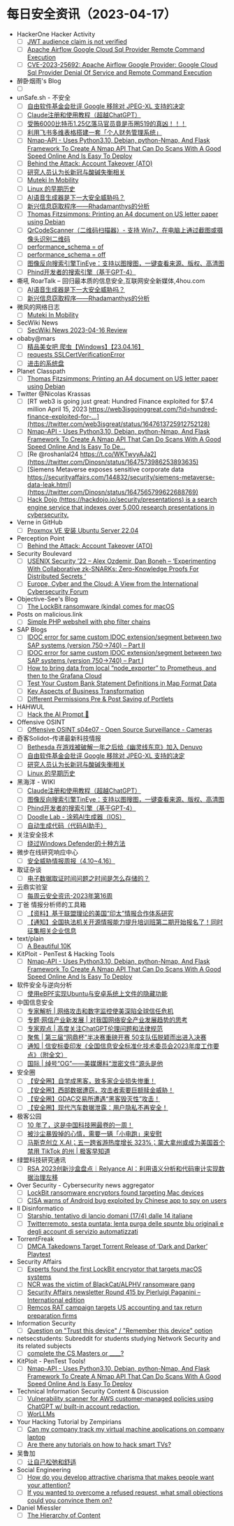# 每日安全资讯（2023-04-17）

- HackerOne Hacker Activity
  - [ ] [JWT audience claim is not verified](https://hackerone.com/reports/1889161)
  - [ ] [Apache Airflow Google Cloud Sql Provider Remote Command Execution](https://hackerone.com/reports/1895277)
  - [ ] [CVE-2023-25692: Apache Airflow Google Provider: Google Cloud Sql Provider Denial Of Service and Remote Command Execution](https://hackerone.com/reports/1895316)
- 醉卧烟雨's Blog
  - [ ] [](https://blog.cctv.com.im/4223)
- unSafe.sh - 不安全
  - [ ] [自由软件基金会批评 Google 移除对 JPEG-XL 支持的决定](https://buaq.net/go-158922.html)
  - [ ] [Claude注册和使用教程（超越ChatGPT）](https://buaq.net/go-158921.html)
  - [ ] [受贿6000比特币1.25亿落马官员竟是币圈519的真凶！！！](https://buaq.net/go-158911.html)
  - [ ] [利用飞书多维表格搭建一套「个人财务管理系统」](https://buaq.net/go-158920.html)
  - [ ] [Nmap-API - Uses Python3.10, Debian, python-Nmap, And Flask Framework To Create A Nmap API That Can Do Scans With A Good Speed Online And Is Easy To Deploy](https://buaq.net/go-158890.html)
  - [ ] [Behind the Attack: Account Takeover (ATO)](https://buaq.net/go-158901.html)
  - [ ] [研究人员认为长新冠与酸碱失衡相关](https://buaq.net/go-158891.html)
  - [ ] [Muteki In Mobility](https://buaq.net/go-158876.html)
  - [ ] [Linux 的早期历史](https://buaq.net/go-158892.html)
  - [ ] [AI语音生成器是下一大安全威胁吗？](https://buaq.net/go-158864.html)
  - [ ] [新兴信息窃取程序——Rhadamanthys的分析](https://buaq.net/go-158865.html)
  - [ ] [Thomas Fitzsimmons: Printing an A4 document on US letter paper using Debian](https://buaq.net/go-158867.html)
  - [ ] [QrCodeScanner（二维码扫描器）- 支持 Win7，在电脑上通过截图或摄像头识别二维码](https://buaq.net/go-158860.html)
  - [ ] [performance_schema = of](https://buaq.net/go-158866.html)
  - [ ] [performance_schema = off](https://buaq.net/go-158872.html)
  - [ ] [图像反向搜索引擎TinEye：支持以图搜图，一键查看来源、版权、高清图](https://buaq.net/go-158861.html)
  - [ ] [Phind开发者的搜索引擎（基于GPT-4）](https://buaq.net/go-158862.html)
- 嘶吼 RoarTalk – 回归最本质的信息安全,互联网安全新媒体,4hou.com
  - [ ] [AI语音生成器是下一大安全威胁吗？](https://www.4hou.com/posts/JKZD)
  - [ ] [新兴信息窃取程序——Rhadamanthys的分析](https://www.4hou.com/posts/3r1r)
- 微风的网络日志
  - [ ] [Muteki In Mobility](http://leybreeze.com/blog/?p=220079)
- SecWiki News
  - [ ] [SecWiki News 2023-04-16 Review](http://www.sec-wiki.com/?2023-04-16)
- obaby@mars
  - [ ] [精品美女吧 爬虫【Windows】【23.04.16】](https://h4ck.org.cn/2023/04/%e7%b2%be%e5%93%81%e7%be%8e%e5%a5%b3%e5%90%a7-%e7%88%ac%e8%99%ab%e3%80%90windows%e3%80%91%e3%80%9023-04-16%e3%80%91/)
  - [ ] [requests SSLCertVerificationError](https://h4ck.org.cn/2023/04/requests-sslcertverificationerror/)
  - [ ] [进击的系统盘](https://h4ck.org.cn/2023/04/%e8%bf%9b%e5%87%bb%e7%9a%84%e7%b3%bb%e7%bb%9f%e7%9b%98/)
- Planet Classpath
  - [ ] [Thomas Fitzsimmons: Printing an A4 document on US letter paper using Debian](https://www.fitzsim.org/blog/?p=518)
- Twitter @Nicolas Krassas
  - [ ] [RT web3 is going just great: Hundred Finance exploited for $7.4 million April 15, 2023 https://web3isgoinggreat.com/?id=hundred-finance-exploited-for-...](https://twitter.com/web3isgreat/status/1647613725912752128)
  - [ ] [Nmap-API - Uses Python3.10, Debian, python-Nmap, And Flask Framework To Create A Nmap API That Can Do Scans With A Good Speed Online And Is Easy To De...](https://twitter.com/Dinosn/status/1647597610033721346)
  - [ ] [Re @roshanlal24 https://t.co/WKTwyyAJa2](https://twitter.com/Dinosn/status/1647573986253893635)
  - [ ] [Siemens Metaverse exposes sensitive corporate data https://securityaffairs.com/144832/security/siemens-metaverse-data-leak.html](https://twitter.com/Dinosn/status/1647565799622688769)
  - [ ] [Hack Dojo (https://hackdojo.io/security/presentations) is a search engine service that indexes over 5,000 research presentations in cybersecurity.](https://twitter.com/Dinosn/status/1647545786350092289)
- Verne in GitHub
  - [ ] [Proxmox VE 安装 Ubuntu Server 22.04](https://einverne.github.io/post/2023/04/proxmox-install-ubuntu-server-22-04.html)
- Perception Point
  - [ ] [Behind the Attack: Account Takeover (ATO)](https://perception-point.io/blog/behind-the-attack-account-takeover-ato/)
- Security Boulevard
  - [ ] [USENIX Security ’22 – Alex Ozdemir, Dan Boneh – ‘Experimenting With Collaborative zk-SNARKs: Zero-Knowledge Proofs For Distributed Secrets ‘](https://securityboulevard.com/2023/04/usenix-security-22-alex-ozdemir-dan-boneh-experimenting-with-collaborative-zk-snarks-zero-knowledge-proofs-for-distributed-secrets/)
  - [ ] [Europe, Cyber and the Cloud: A View from the International Cybersecurity Forum](https://securityboulevard.com/2023/04/europe-cyber-and-the-cloud-a-view-from-the-international-cybersecurity-forum/)
- Objective-See's Blog
  - [ ] [The LockBit ransomware (kinda) comes for macOS](https://objective-see.org/blog/blog_0x75.html)
- Posts on malicious.link
  - [ ] [Simple PHP webshell with php filter chains](https://malicious.link/post/2023/simple-php-webshell-with-php-filter-chains/)
- SAP Blogs
  - [ ] [IDOC error for same custom IDOC extension/segment between two SAP systems (version 750->740) – Part II](https://blogs.sap.com/2023/04/16/idoc-error-for-same-custom-idoc-extension-segment-between-two-sap-systems-version-750-740-part-ii/)
  - [ ] [IDOC error for same custom IDOC extension/segment between two SAP systems (version 750->740) – Part I](https://blogs.sap.com/2023/04/16/idoc-error-for-same-custom-idoc-extension-segment-between-two-sap-systems-version-750-740-part-i/)
  - [ ] [How to bring data from local “node_exporter” to Prometheus, and then to the Grafana Cloud](https://blogs.sap.com/2023/04/16/how-to-bring-data-from-local-node_exporter-to-prometheus-and-then-to-the-grafana-cloud/)
  - [ ] [Test Your Custom Bank Statement Definitions in Map Format Data](https://blogs.sap.com/2023/04/16/test-your-custom-bank-statement-definitions-in-map-format-data/)
  - [ ] [Key Aspects of Business Transformation](https://blogs.sap.com/2023/04/16/key-aspects-of-business-transformation/)
  - [ ] [Different Permissions Pre & Post Saving of Portlets](https://blogs.sap.com/2023/04/16/different-permissions-pre-post-saving-of-portlets/)
- HAHWUL
  - [ ] [Hack the AI Prompt 🤖](https://www.hahwul.com/2023/04/16/hack-the-prompt/)
- Offensive OSINT
  - [ ] [Offensive OSINT s04e07 - Open Source Surveillance - Cameras](https://www.offensiveosint.io/offensive-osint-s04e07-open-source-surveillance-cameras/)
- 奇客Solidot–传递最新科技情报
  - [ ] [Bethesda 在游戏被破解一年之后给《幽灵线东京》加入 Denuvo](https://www.solidot.org/story?sid=74681)
  - [ ] [自由软件基金会批评 Google 移除对 JPEG-XL 支持的决定](https://www.solidot.org/story?sid=74680)
  - [ ] [研究人员认为长新冠与酸碱失衡相关](https://www.solidot.org/story?sid=74679)
  - [ ] [Linux 的早期历史](https://www.solidot.org/story?sid=74678)
- 黑海洋 - WIKI
  - [ ] [Claude注册和使用教程（超越ChatGPT）](https://blog.upx8.com/3410)
  - [ ] [图像反向搜索引擎TinEye：支持以图搜图，一键查看来源、版权、高清图](https://blog.upx8.com/3409)
  - [ ] [Phind开发者的搜索引擎（基于GPT-4）](https://blog.upx8.com/3408)
  - [ ] [Doodle Lab - 涂鸦AI生成器（IOS）](https://blog.upx8.com/3407)
  - [ ] [自动生成代码（代码AI助手）](https://blog.upx8.com/3406)
- 关注安全技术
  - [ ] [绕过Windows Defender的十种方法](https://mp.weixin.qq.com/s?__biz=MzA4MDMwMjQ3Mg==&mid=2651868509&idx=1&sn=1d3bce173713dfe99344f75ba619ef5c&chksm=8442b5bab3353cacf7d64bb87a84fdc9dbccadb649ab0551ac70537a5403203cd480c238cf81&scene=58&subscene=0#rd)
- 微步在线研究响应中心
  - [ ] [安全威胁情报周报（4.10~4.16）](https://mp.weixin.qq.com/s?__biz=Mzg5MTc3ODY4Mw==&mid=2247501088&idx=1&sn=ef48f2811f944a79c9049eb54a770ff7&chksm=cfcaa634f8bd2f22261776b4083fd56762b09bff2a2cadd4671a1ba6a16614ae09bb6d55fb11&scene=58&subscene=0#rd)
- 取证杂谈
  - [ ] [电子数据取证时间问题之时间是怎么存储的？](https://mp.weixin.qq.com/s?__biz=MzI3Mjc0MjkwMQ==&mid=2247484114&idx=1&sn=5bd1a67159344b8a04d2cb7c82233288&chksm=eb2ca248dc5b2b5eaf83629a9a2432189bb287bf4ef275f00082f530adb9186e762f54a20413&scene=58&subscene=0#rd)
- 云鼎实验室
  - [ ] [每周云安全资讯-2023年第16周](https://mp.weixin.qq.com/s?__biz=MzU3ODAyMjg4OQ==&mid=2247494953&idx=1&sn=e319a922856384102f172f819e5a1fe9&chksm=fd7911afca0e98b9926f2997189b2d4b095bcf5e6b29e7f5ad2b80543e338d8bca1702a0cd96&scene=58&subscene=0#rd)
- 丁爸 情报分析师的工具箱
  - [ ] [【资料】基于联盟理论的美国“印太”情报合作体系研究](https://mp.weixin.qq.com/s?__biz=MzI2MTE0NTE3Mw==&mid=2651135801&idx=1&sn=72d13af252414f1799f518220a7295c6&chksm=f1af6803c6d8e1152c31ac4044cd32584ec415639c1b7a881c7b8bc4b32e948286d84160dc57&scene=58&subscene=0#rd)
  - [ ] [【通知】全国执法机关开源情报能力提升培训班第二期开始报名了！同时征集相关企业信息](https://mp.weixin.qq.com/s?__biz=MzI2MTE0NTE3Mw==&mid=2651135801&idx=2&sn=2530e981ee429fa04fcf64443e880c11&chksm=f1af6803c6d8e115d0131adbfd500642abfa7fd59c6083276a67e2a61f788c8f8d88e2e77c85&scene=58&subscene=0#rd)
- text/plain
  - [ ] [A Beautiful 10K](https://textslashplain.com/2023/04/16/a-beautiful-10k/)
- KitPloit - PenTest & Hacking Tools
  - [ ] [Nmap-API - Uses Python3.10, Debian, python-Nmap, And Flask Framework To Create A Nmap API That Can Do Scans With A Good Speed Online And Is Easy To Deploy](http://www.kitploit.com/2023/04/nmap-api-uses-python310-debian-python.html)
- 软件安全与逆向分析
  - [ ] [使用eBPF实现Ubuntu与安卓系统上文件的隐藏功能](https://mp.weixin.qq.com/s?__biz=MzU3MTY5MzQxMA==&mid=2247484235&idx=1&sn=469c67e3467b1c56119f684e06c14d2f&chksm=fcdd0346cbaa8a506443691c3d3046224ed9732308c4ca3d5a45c2671380ecee3410d75beade&scene=58&subscene=0#rd)
- 中国信息安全
  - [ ] [专家解析 | 网络攻击和数字监控使美深陷全球信任危机](https://mp.weixin.qq.com/s?__biz=MzA5MzE5MDAzOA==&mid=2664181689&idx=1&sn=4b57774ef74fac739864b0fe93f5cd1b&chksm=8b592d40bc2ea456287c6dd2b97a58ce6d95f287d04768e6d9db1d64dc1e1420381f678b2b37&scene=58&subscene=0#rd)
  - [ ] [专题·网信产业新发展 | 对我国网络安全产业发展趋势的思考](https://mp.weixin.qq.com/s?__biz=MzA5MzE5MDAzOA==&mid=2664181689&idx=2&sn=3d2e47f96dc282d273bc85476a936774&chksm=8b592d40bc2ea4567672aaae240a505cf4d72a12abbfcddc08e4e2b4e14078c34c0fd18d4ca7&scene=58&subscene=0#rd)
  - [ ] [专家观点 | 高度关注ChatGPT伦理问题和法律规范](https://mp.weixin.qq.com/s?__biz=MzA5MzE5MDAzOA==&mid=2664181689&idx=3&sn=d8bdba4290607e8005d9815430119202&chksm=8b592d40bc2ea4565fe9f859893063633f7922ab3d97499cc5206d6a07b2fb114e40aff7b324&scene=58&subscene=0#rd)
  - [ ] [聚焦 | 第三届“网鼎杯”半决赛重磅开赛 50支队伍脱颖而出进入决赛](https://mp.weixin.qq.com/s?__biz=MzA5MzE5MDAzOA==&mid=2664181689&idx=4&sn=97110a8225890214629115aec88f516f&chksm=8b592d40bc2ea4561e6b9424ef109b4844b4e25681f6417a44db8ab94e255e0fd9a718764edb&scene=58&subscene=0#rd)
  - [ ] [通知 | 信安标委印发《全国信息安全标准化技术委员会2023年度工作要点》（附全文）](https://mp.weixin.qq.com/s?__biz=MzA5MzE5MDAzOA==&mid=2664181689&idx=5&sn=6aa62446e0fb987fe5882929e79fae48&chksm=8b592d40bc2ea4561821db8ddb99bd9c42525453f09cf7449fa5506c75515646e1ed4f81435c&scene=58&subscene=0#rd)
  - [ ] [国际 | 绰号“OG”——美媒爆料“泄密文件”源头是他](https://mp.weixin.qq.com/s?__biz=MzA5MzE5MDAzOA==&mid=2664181689&idx=6&sn=3e362b9c4e1a3fafe37c5adc9359f11f&chksm=8b592d40bc2ea4565e1007e5c812579b16bdb5f4a7bb4534ea71cf23a23d548a44ce8db87aab&scene=58&subscene=0#rd)
- 安全圈
  - [ ] [【安全圈】自学成黑客，致多家企业损失惨重！](https://mp.weixin.qq.com/s?__biz=MzIzMzE4NDU1OQ==&mid=2652032489&idx=1&sn=b7e38f648e80096d0ac4d268d3affa95&chksm=f36fe1a9c41868bfc55721aa326d09beec81c4d0e2dbebdd9aad3839ceb504828e76f1e1488c&scene=58&subscene=0#rd)
  - [ ] [【安全圈】西部数据遭窃，攻击者索要巨额赎金威胁！](https://mp.weixin.qq.com/s?__biz=MzIzMzE4NDU1OQ==&mid=2652032489&idx=2&sn=99779b39b00f1b153f5a156aaf3e9147&chksm=f36fe1a9c41868bfe71563f9e7bc0e039dc60a810630ba7196a9dfdc50d61eaf44877e4b2836&scene=58&subscene=0#rd)
  - [ ] [【安全圈】GDAC交易所遭遇“黑客毁灭性”攻击！](https://mp.weixin.qq.com/s?__biz=MzIzMzE4NDU1OQ==&mid=2652032489&idx=3&sn=6256499eef2c139e07544462cdc9bd0e&chksm=f36fe1a9c41868bf325cc6a8159acf175491393b46cad339ece742d98f5f5d3c090993762880&scene=58&subscene=0#rd)
  - [ ] [【安全圈】现代汽车数据泄露：用户隐私不再安全！](https://mp.weixin.qq.com/s?__biz=MzIzMzE4NDU1OQ==&mid=2652032489&idx=4&sn=b1c41b81a0f0e7086a72bb2384536cb0&chksm=f36fe1a9c41868bfcb687720814badfa85477d2624ff9967bcbadc70ab402484afc37fa6fefd&scene=58&subscene=0#rd)
- 极客公园
  - [ ] [10 年了，这是中国科技圈最卷的一周！](https://mp.weixin.qq.com/s?__biz=MTMwNDMwODQ0MQ==&mid=2652989956&idx=1&sn=af56c77012d26f1db2c59fd1f509b3fe&chksm=7e5417b249239ea460ee328c0785facd083f3301346c410d699f21de3877b1398cf25fa55aca&scene=58&subscene=0#rd)
  - [ ] [被沙尘暴毁掉的心情，需要一辆「小电跑」来安慰](https://mp.weixin.qq.com/s?__biz=MTMwNDMwODQ0MQ==&mid=2652989956&idx=2&sn=7da403cd1a9f2c17ef7beca24b32d6a8&chksm=7e5417b249239ea4d473830ecf6c1725ff0f56f6b43699711b02191a0eb5bae8a097fe0304ef&scene=58&subscene=0#rd)
  - [ ] [马斯克创立 X.AI；五一跨省游热度增长 323%；蒙大拿州或成为美国首个禁用 TikTok 的州 | 极客早知道](https://mp.weixin.qq.com/s?__biz=MTMwNDMwODQ0MQ==&mid=2652989955&idx=1&sn=468de4d87180516d60cc7ed50c345826&chksm=7e5417b549239ea3eca9ee94cb99532118fbc4866222bf12ecb6f68afefc89c623c14b923570&scene=58&subscene=0#rd)
- 绿盟科技研究通讯
  - [ ] [RSA 2023创新沙盒盘点｜Relyance AI：利用语义分析和代码审计实现数据治理左移](https://mp.weixin.qq.com/s?__biz=MzIyODYzNTU2OA==&mid=2247495142&idx=1&sn=e2c66c8675f233d930c2898256258d6d&chksm=e84c4b39df3bc22f901f9e1bfe91f8509da5daa0bfd94602e09324c9c4bc725a7f592225fa58&scene=58&subscene=0#rd)
- Over Security - Cybersecurity news aggregator
  - [ ] [LockBit ransomware encryptors found targeting Mac devices](https://www.bleepingcomputer.com/news/security/lockbit-ransomware-encryptors-found-targeting-mac-devices/)
  - [ ] [CISA warns of Android bug exploited by Chinese app to spy on users](https://www.bleepingcomputer.com/news/security/cisa-warns-of-android-bug-exploited-by-chinese-app-to-spy-on-users/)
- Il Disinformatico
  - [ ] [Starship, tentativo di lancio domani (17/4) dalle 14 italiane](http://attivissimo.blogspot.com/2023/04/starship-tentativo-di-lancio-domani-174.html)
  - [ ] [Twitterremoto, sesta puntata: lenta purga delle spunte blu originali e degli account di servizio automatizzati](http://attivissimo.blogspot.com/2023/04/twitterremoto-sesta-puntata-lenta-purga.html)
- TorrentFreak
  - [ ] [DMCA Takedowns Target Torrent Release of ‘Dark and Darker’ Playtest](https://torrentfreak.com/dmca-takedowns-target-torrent-release-of-dark-and-darker-playtest-230416/)
- Security Affairs
  - [ ] [Experts found the first LockBit encryptor that targets macOS systems](https://securityaffairs.com/144879/cyber-crime/lockbit-encryptor-targets-macos.html)
  - [ ] [NCR was the victim of BlackCat/ALPHV ransomware gang](https://securityaffairs.com/144866/cyber-crime/ncr-blackcat-alphv-ransomware.html)
  - [ ] [Security Affairs newsletter Round 415 by Pierluigi Paganini – International edition](https://securityaffairs.com/144863/breaking-news/security-affairs-newsletter-round-415-by-pierluigi-paganini.html)
  - [ ] [Remcos RAT campaign targets US accounting and tax return preparation firms](https://securityaffairs.com/144851/cyber-crime/remcos-rat-tax-day-campaign.html)
- Information Security
  - [ ] [Question on "Trust this device" / "Remember this device" option](https://www.reddit.com/r/Information_Security/comments/12o9l9t/question_on_trust_this_device_remember_this/)
- netsecstudents: Subreddit for students studying Network Security and its related subjects
  - [ ] [complete the CS Masters or ____?](https://www.reddit.com/r/netsecstudents/comments/12o6u73/complete_the_cs_masters_or/)
- KitPloit - PenTest Tools!
  - [ ] [Nmap-API - Uses Python3.10, Debian, python-Nmap, And Flask Framework To Create A Nmap API That Can Do Scans With A Good Speed Online And Is Easy To Deploy](http://www.kitploit.com/2023/04/nmap-api-uses-python310-debian-python.html)
- Technical Information Security Content & Discussion
  - [ ] [Vulnerability scanner for AWS customer-managed policies using ChatGPT w/ built-in account redaction.](https://www.reddit.com/r/netsec/comments/12nsrz1/vulnerability_scanner_for_aws_customermanaged/)
  - [ ] [WorLLMs](https://www.reddit.com/r/netsec/comments/12o1x14/worllms/)
- Your Hacking Tutorial by Zempirians
  - [ ] [Can my company track my virtual machine applications on company laptop](https://www.reddit.com/r/HowToHack/comments/12ofmjs/can_my_company_track_my_virtual_machine/)
  - [ ] [Are there any tutorials on how to hack smart TVs?](https://www.reddit.com/r/HowToHack/comments/12opsy3/are_there_any_tutorials_on_how_to_hack_smart_tvs/)
- 吴鲁加
  - [ ] [让自己松弛和舒适](https://mp.weixin.qq.com/s?__biz=Mzg5NDY4ODM1MA==&mid=2247484399&idx=1&sn=f506ed366cb7d89396866957410c5404&chksm=c01a8edef76d07c82775492f0d53d79b7f88f677868de93cade2acce1c736c78c0a9c370cba0&scene=58&subscene=0#rd)
- Social Engineering
  - [ ] [How do you develop attractive charisma that makes people want your attention?](https://www.reddit.com/r/SocialEngineering/comments/12op751/how_do_you_develop_attractive_charisma_that_makes/)
  - [ ] [If you wanted to overcome a refused request, what small objections could you convince them on?](https://www.reddit.com/r/SocialEngineering/comments/12or7w8/if_you_wanted_to_overcome_a_refused_request_what/)
- Daniel Miessler
  - [ ] [The Hierarchy of Content](https://danielmiessler.com/blog/the-hierarchy-of-content/)
